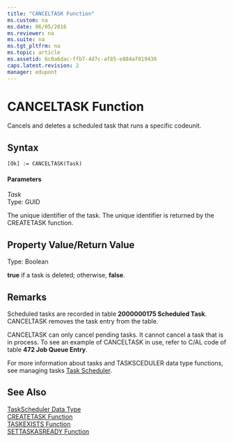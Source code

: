 ```yaml
---
title: "CANCELTASK Function"
ms.custom: na
ms.date: 06/05/2016
ms.reviewer: na
ms.suite: na
ms.tgt_pltfrm: na
ms.topic: article
ms.assetid: 6c0a6dac-ffb7-4d7c-af85-e884af819430
caps.latest.revision: 2
manager: edupont
---
```

# CANCELTASK Function
Cancels and deletes a scheduled task that runs a specific codeunit.  
  
## Syntax  
  
```  
[Ok] := CANCELTASK(Task)  
```  
  
#### Parameters  
 *Task*  
 Type: GUID  
  
 The unique identifier of the task. The unique identifier is returned by the CREATETASK function.  
  
## Property Value\/Return Value  
 Type: Boolean  
  
 **true** if a task is deleted; otherwise, **false**.  
  
## Remarks  
 Scheduled tasks are recorded in table **2000000175 Scheduled Task**. CANCELTASK removes the task entry from the table.  
  
 CANCELTASK can only cancel pending tasks. It cannot cancel a task that is in process. To see an example of CANCELTASK in use, refer to C\/AL code of table **472 Job Queue Entry**.  
  
 For more information about tasks and TASKSCEDULER data type functions, see managing tasks [Task Scheduler](Task-Scheduler.md).  
  
## See Also  
 [TaskScheduler Data Type](TaskScheduler-Data-Type.md)   
 [CREATETASK Function](CREATETASK-Function.md)   
 [TASKEXISTS Function](TASKEXISTS-Function.md)   
 [SETTASKASREADY Function](SETTASKASREADY-Function.md)